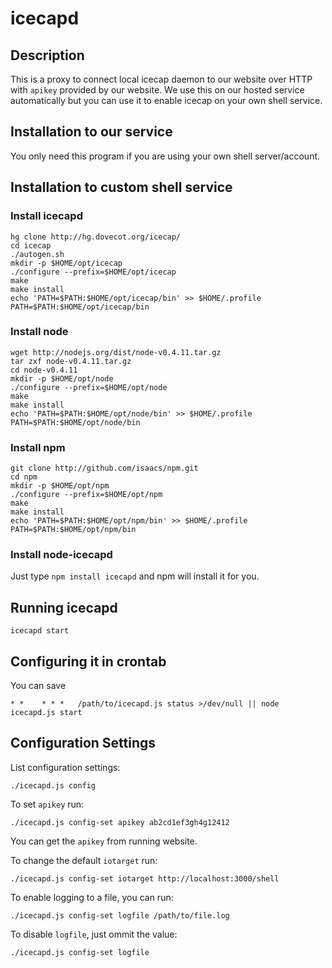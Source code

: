 
icecapd
=======

Description
-----------

This is a proxy to connect local icecap daemon to our website over HTTP with 
`apikey` provided by our website. We use this on our hosted service 
automatically but you can use it to enable icecap on your own shell service.

Installation to our service
---------------------------

You only need this program if you are using your own shell server/account.

Installation to custom shell service
------------------------------------

### Install icecapd

	hg clone http://hg.dovecot.org/icecap/
	cd icecap
	./autogen.sh
	mkdir -p $HOME/opt/icecap
	./configure --prefix=$HOME/opt/icecap
	make
	make install
	echo 'PATH=$PATH:$HOME/opt/icecap/bin' >> $HOME/.profile
	PATH=$PATH:$HOME/opt/icecap/bin

### Install node

	wget http://nodejs.org/dist/node-v0.4.11.tar.gz
	tar zxf node-v0.4.11.tar.gz
	cd node-v0.4.11
	mkdir -p $HOME/opt/node
	./configure --prefix=$HOME/opt/node
	make
	make install
	echo 'PATH=$PATH:$HOME/opt/node/bin' >> $HOME/.profile
	PATH=$PATH:$HOME/opt/node/bin

### Install npm

	git clone http://github.com/isaacs/npm.git
	cd npm
	mkdir -p $HOME/opt/npm
	./configure --prefix=$HOME/opt/npm
	make
	make install
	echo 'PATH=$PATH:$HOME/opt/npm/bin' >> $HOME/.profile
	PATH=$PATH:$HOME/opt/npm/bin

### Install node-icecapd

Just type `npm install icecapd` and npm will install it for you.

Running icecapd
---------------

	icecapd start

Configuring it in crontab
-------------------------

You can save 

	* *    * * *   /path/to/icecapd.js status >/dev/null || node icecapd.js start

Configuration Settings
--------------------

List configuration settings:

	./icecapd.js config

To set `apikey` run:

	./icecapd.js config-set apikey ab2cd1ef3gh4g12412

You can get the `apikey` from running website.

To change the default `iotarget` run:

	./icecapd.js config-set iotarget http://localhost:3000/shell

To enable logging to a file, you can run:

	./icecapd.js config-set logfile /path/to/file.log

To disable `logfile`, just ommit the value:

	./icecapd.js config-set logfile

